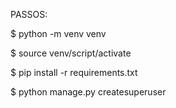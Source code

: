 PASSOS:

$ python -m venv venv

$ source venv/script/activate

$ pip install -r requirements.txt

$ python manage.py createsuperuser

